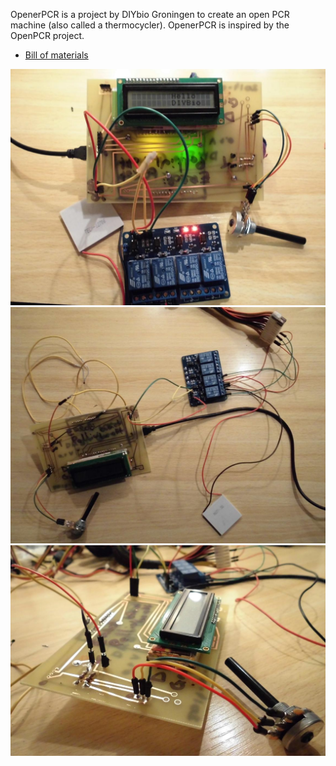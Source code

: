 OpenerPCR is a project by DIYbio Groningen to create an open PCR machine (also called a thermocycler). OpenerPCR is inspired by the OpenPCR project.

 * [Bill of materials](bill_of_materials.md)

![Working](Pictures/OpenerPcr_1_0_working.jpg)
![Full](Pictures/OpenerPcr_1_0_full.jpg)
![Detail](Pictures/OpenerPcr_1_0_detail.jpg)
